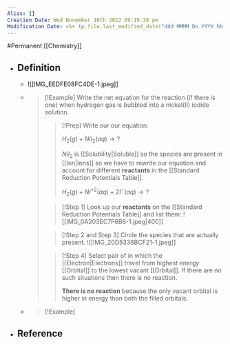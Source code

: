 ```yaml
---
Alias: []
Creation Date: Wed November 16th 2022 09:15:38 pm 
Modification Date: <%+ tp.file.last_modified_date("ddd MMMM Do YYYY hh:mm:ss a") %>
---
```

#Permanent [[Chemistry]]

- ## Definition
	- ![[IMG_EEDFE08FC4DE-1.jpeg]]
	- > [!Example]
	  > Write the net equation for the reaction (if there is one) when hydrogen gas is bubbled into a nickel(II) iodide solution.
	  > 
	  > > [!Prep]
	  > > Write our our equation:
	  > > 
	  > > $H_2(g)+NiI_2(aq)\rightarrow?$
	  > > 
	  > > $NiI_2$ is [[Solubility|Soluble]] so  the species are present in [[Ion|Ions]] so we have to rewrite our equation and account for different **reactants** in the [[Standard Reduction Potentials Table]].
	  > > 
	  > > $H_2(g)+Ni^{+2}(aq)+2I^-(aq)\rightarrow?$
	  > 
	  > > [!Step 1]
	  > > Look up our **reactants** on the [[Standard Reduction Potentials Table]] and list them:
	  > > ![[IMG_0A203EC7F6B6-1.jpeg|400]]
	  > 
	  > > [!Step 2 and Step 3]
	  > > Circle the species that are actually present.
	  > > ![[IMG_20D5336BCF21-1.jpeg]]
	  >
	  > > [!Step 4]
	  > > Select pair of in which the [[Electron|Electrons]] travel from highest energy [[Orbital]] to the lowest vacant [[Orbital]]. If there are no such situations then there is no reaction.
	  > > 
	  > > **There is no reaction** because the only vacant orbital is higher in energy than both the  filled orbitals. 
	- > [!Example]
	  > 
- ## Reference